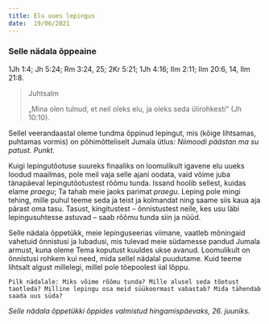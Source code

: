 ```yaml
---
title: Elu uues lepingus  
date:  19/06/2021  
---
```


### Selle nädala õppeaine
1Jh 1:4; Jh 5:24; Rm 3:24, 25; 2Kr 5:21; 1Jh 4:16; Ilm 2:11; Ilm 20:6, 14, Ilm 21:8.

> <p>Juhtsalm</p>
> „Mina olen tulnud, et neil oleks elu, ja oleks seda ülirohkesti“ (Jh 10:10).

Sellel veerandaastal oleme tundma õppinud lepingut, mis (kõige lihtsamas, puhtamas vormis) on põhimõtteliselt Jumala ütlus: _Niimoodi päästan ma su patust. Punkt._

Kuigi lepingutõotuse suureks finaaliks on loomulikult igavene elu uueks loodud maailmas, pole meil vaja selle ajani oodata, vaid võime juba tänapäeval lepingutõotustest rõõmu tunda. Issand hoolib sellest, kuidas elame _praegu_; Ta tahab meie jaoks parimat _praegu._ Leping pole mingi tehing, mille puhul teeme seda ja teist ja kolmandat ning saame siis kaua aja pärast oma tasu. Tasust, kingitustest – õnnistustest neile, kes usu läbi lepingusuhtesse astuvad – saab rõõmu tunda siin ja nüüd.

Selle nädala õppetükk, meie lepinguseerias viimane, vaatleb mõningaid vahetuid õnnistusi ja lubadusi, mis tulevad meie südamesse pandud Jumala armust, kuna oleme Tema koputust kuuldes ukse avanud. Loomulikult on õnnistusi rohkem kui need, mida sellel nädalal puudutame. Kuid teeme lihtsalt algust millelegi, millel pole tõepoolest iial lõppu.

`Pilk nädalale: Miks võime rõõmu tunda? Mille alusel seda tõotust taotleda? Milline lepingu osa meid süükoormast vabastab? Mida tähendab saada uus süda?`

_Selle nädala õppetükki õppides valmistud hingamispäevaks, 26. juuniks._